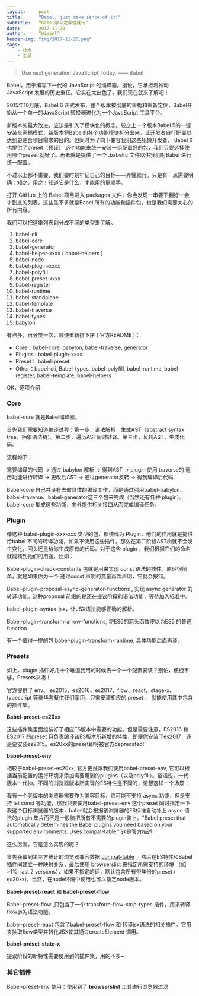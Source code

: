 ```yaml
---
layout:     post
title:      "Babel, just make sence of it!"
subtitle:   “Babel学习之弄懂就行”
date:       2017-11-20
author:     “Wisenl”
header-img: "img/2017-11-20.png"
tags:
    - 技术
    - 工具
---
```


> Use next generation JavaScript, today.			—— Babel

Babel，用于编写下一代的 JavaScript 的编译器。据说，它承担着推动 JavaScript 发展的历史重任。它实在太出色了，我们现在就来了解吧！

2015年10月底，Babel 6 正式发布，整个版本被彻底的重构和重新定位，Babel开始从一个单一的JavaScript 转换器进化为一个JavaScript 工具平台。

新版本的最大改进，应该是引入了模块化的概念。较之上一个版本Babel 5的一键安装全家桶模式，新版本将Babel的各个功能模块拆分出来，让开发者自行配置以达到更贴合项目需求的目的。但同时为了向下兼容我们这些犯懒开发者， Babel 6 也提供了preset（预设） 这个功能来统一安装一组配置好的包，我们只要选择使用哪个preset 就好了。再者就是提供了一个 .babelrc 文件以供我们对Babel 进行统一配置。

不过以上都不重要，我们要时刻牢记自己的目标——弄懂就行。只是有一点需要明确：知之，用之！知道它是什么，才能用的更顺手。



打开 GitHub 上的 Babel 项目进入 packages 文件，你会发现一串要下翻好一会才到底的列表，这些差不多就是Babel 所有的功能和插件包，也是我们需要关心的所有内容。

我们可以把这串列表划分成不同的类型来了解。

1. babel-cli 
2. babel-core
3. babel-generator
4. babel-helper-xxxx ( babel-helpers )
5. babel-node 
6. babel-plugin-xxxx
7. babel-polyfill
8. babel-preset-xxxx
9. babel-register
10. babel-runtime
11. babel-standalone
12. babel-template
13. babel-traverse
14. babel-types
15. babylon



有点多，再分类一次，顺便重新排下序 ( 官方README )：

* Core：babel-core, babylon, babel-traverse, generator
* Plugins : babel-plugin-xxxx
* Preset： babel-preset 
* Other：babel-cli, Babel-types, babel-polyfill, babel-runtime, babel-register, babel-template, babel-helpers



OK，逐项介绍

### Core

babel-core 就是Babel编译器。

首先我们需要知道编译过程：第一步，语法解析，生成AST（abstract syntax tree，抽象语法树）。第二步，遍历AST同时转译。第三步，反转AST，生成代码。

流程如下：

需要编译的代码 -> 通过 babylon 解析 -> 得到AST  -> plugin 使用 traverse的 遍历功能进行转译 -> 更改后AST -> 通过generator反转 -> 得到编译后代码

Babel-core 自己并没有去做具体的编译工作，而是通过引用babel-babylon、babel-traverse、babel-generator这三个包来完成（当然还有各种 plugin）。babel-core 集成这些功能，向外提供相关接口从而完成编译任务。



### Plugin

像这种 babel-plugin-xxx-xxx 类型的包，都统称为 Plugin，他们的作用就是提供给babel 不同的转译功能，如果不使用这些插件，那么在第二阶段AST树就不会发生变化，回头还是给你生成原有的代码。对于这些 plugin ，我们根据它们的命名就能猜到他们的用途。比如：

Babel-plugin-check-constants 包就是用来实现  const 语法的插件。原理很简单，就是如果你为一个 通过const 声明的变量再次声明，它就会报错。

Babel-plugin-proposal-async-generator-functions , 实现 async generator 的转译功能。这种proposal 前缀的是还在提议阶段的语法功能，等待加入标准中。

babel-plugin-syntax-jsx，让JSX语法能够正确的解析。

Babel-plugin-transform-arrow-functions, 将ES6的箭头函数便以为ES5 的普通 function

有一个值得一提的包 babel-plugin-transform-runtime, 具体功能后面再谈。



### Presets

如上，plugin 插件好几十个难道我用的时候去一个一个配置安装？别怕，便捷不够，Presets来凑！

官方提供了 env、 es2015、es2016、es2017、flow、react、stage-x、typescript 等豪华套餐供我们享用，只需安装相应的 preset ， 就能使用其中包含的插件集。

**Babel-preset-es20xx**

这些插件集里面组装好了相应ES版本中需要的功能。但是需要注意，ES2016 和 ES2017 的preset 只负责编译该ES版本所新增的特性，即便你安装了es2017，还是要安装es2015。es20xx的preset即将被官方deprecated!

**babel-preset-env**

相较于babel-preset-es20xx, 官方更推荐我们使用babel-preset-env, 它可以根据当前配置的运行环境来添加需要用到的plugins（以及polyfill）。俗话说，一代版本一代神。不同的浏览器版本所实现的ES特性是不同的，设想这样一个场景：

我有一个老版本的浏览器需要作为兼容目标，它可能不支持 async 功能，但是支持 let const 等功能，那我只要使用babel-preset-env 这个preset 同时指定一下我这个目标浏览器的版本，babel就会根据该浏览器的ES标准自动补上 async 语法的plugin 垫片而不是一股脑把所有不需要的plugin装上。"Babel preset that automatically determines the Babel plugins you need based on your supported environments. Uses compat-table."  这是官方描述

这么厉害，它是怎么实现的呢？

首先获取到第三方统计的浏览器兼容数据 [compat-table](https://kangax.github.io/compat-table/es6/) ，然后在ES特性和Babel插件间建立一种映射关系，最后使用 [browserslist](https://github.com/ai/browserslist) 来指定所需支持的环境 （如 >1%, last 2 versions），如果不指定的话，默认包含所有带年份的preset ( es20xx)。当然，在node环境中使用也可以指定node版本。

**Babel-preset-react** 和 **babel-preset-flow**

Babel-preset-flow ,只包含了一个 transform-flow-strip-types 插件，用来转译flow.js的语法功能。

babel-preset-react 包含了babel-preset-flow 和 转译jsx语法的相关插件。它用来抽取flow类型并转化JSX使其通过createElement 调用。

**babel-preset-state-x**

提议阶段的新特性需要使用到的插件集，用的不多~



### 其它插件











Babel-preset-env 使用：使用到了 **browserslist** 工具进行浏览器过滤

